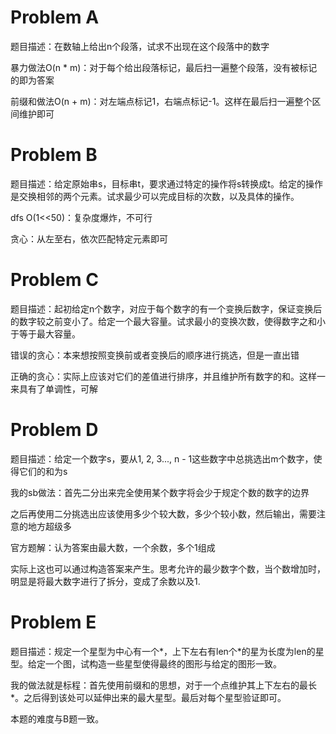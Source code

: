 # Problem A

题目描述：在数轴上给出n个段落，试求不出现在这个段落中的数字

暴力做法O(n * m)：对于每个给出段落标记，最后扫一遍整个段落，没有被标记的即为答案

前缀和做法O(n + m)：对左端点标记1，右端点标记-1。这样在最后扫一遍整个区间维护即可

# Problem B

题目描述：给定原始串s，目标串t，要求通过特定的操作将s转换成t。给定的操作是交换相邻的两个元素。试求最少可以完成目标的次数，以及具体的操作。

dfs   O(1<<50)：复杂度爆炸，不可行

贪心：从左至右，依次匹配特定元素即可

# Problem C

题目描述：起初给定n个数字，对应于每个数字的有一个变换后数字，保证变换后的数字较之前变小了。给定一个最大容量。试求最小的变换次数，使得数字之和小于等于最大容量。

错误的贪心：本来想按照变换前或者变换后的顺序进行挑选，但是一直出错

正确的贪心：实际上应该对它们的差值进行排序，并且维护所有数字的和。这样一来具有了单调性，可解

# Problem D

题目描述：给定一个数字s，要从1, 2, 3..., n - 1这些数字中总挑选出m个数字，使得它们的和为s

我的sb做法：首先二分出来完全使用某个数字将会少于规定个数的数字的边界

之后再使用二分挑选出应该使用多少个较大数，多少个较小数，然后输出，需要注意的地方超级多

官方题解：认为答案由最大数，一个余数，多个1组成

实际上这也可以通过构造答案来产生。思考允许的最少数字个数，当个数增加时，明显是将最大数字进行了拆分，变成了余数以及1.

# Problem E

题目描述：规定一个星型为中心有一个*，上下左右有len个\*的星为长度为len的星型。给定一个图，试构造一些星型使得最终的图形与给定的图形一致。

我的做法就是标程：首先使用前缀和的思想，对于一个点维护其上下左右的最长*。之后得到该处可以延伸出来的最大星型。最后对每个星型验证即可。

本题的难度与B题一致。